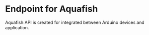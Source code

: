 # Endpoint for Aquafish

Aquafish API is created for integrated between Arduino devices and application.
